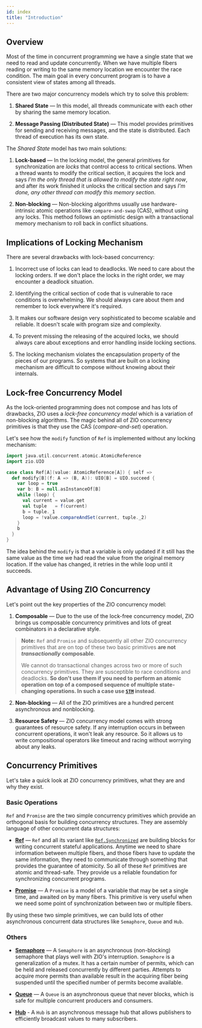 ```yaml
---
id: index
title: "Introduction"
---
```


## Overview

Most of the time in concurrent programming we have a single state that we need to read and update concurrently. When we have multiple fibers reading or writing to the same memory location we encounter the race condition. The main goal in every concurrent program is to have a consistent view of states among all threads.

There are two major concurrency models which try to solve this problem:

1. **Shared State** — In this model, all threads communicate with each other by sharing the same memory location.

2. **Message Passing (Distributed State)** — This model provides primitives for sending and receiving messages, and the state is distributed. Each thread of execution has its own state. 

The _Shared State_ model has two main solutions:

1. **Lock-based** — In the locking model, the general primitives for synchronization are _locks_ that control access to critical sections. When a thread wants to modify the critical section, it acquires the lock and says _I'm the only thread that is allowed to modify the state right now_, and after its work finished it unlocks the critical section and says _I'm done, any other thread can modify this memory section_.

2. **Non-blocking** — Non-blocking algorithms usually use hardware-intrinsic atomic operations like `compare-and-swap` (CAS), without using any locks. This method follows an optimistic design with a transactional memory mechanism to roll back in conflict situations.

## Implications of Locking Mechanism

There are several drawbacks with lock-based concurrency:

1. Incorrect use of locks can lead to deadlocks. We need to care about the locking orders. If we don't place the locks in the right order, we may encounter a deadlock situation.

2. Identifying the critical section of code that is vulnerable to race conditions is overwhelming. We should always care about them and remember to lock everywhere it's required.

3. It makes our software design very sophisticated to become scalable and reliable. It doesn't scale with program size and complexity.

4. To prevent missing the releasing of the acquired locks, we should always care about exceptions and error handling inside locking sections. 

5. The locking mechanism violates the encapsulation property of the pieces of our programs. So systems that are built on a locking mechanism are difficult to compose without knowing about their internals.

## Lock-free Concurrency Model

As the lock-oriented programming does not compose and has lots of drawbacks, ZIO uses a _lock-free concurrency model_ which is a variation of non-blocking algorithms. The magic behind all of ZIO concurrency primitives is that they use the CAS (_compare-and-set_) operation. 

Let's see how the `modify` function of `Ref` is implemented without any locking mechanism:

```scala mdoc:invisible
import java.util.concurrent.atomic.AtomicReference
import zio.UIO
```

```scala mdoc:silent
case class Ref[A](value: AtomicReference[A]) { self =>
  def modify[B](f: A => (B, A)): UIO[B] = UIO.succeed {
    var loop = true
    var b: B = null.asInstanceOf[B]
    while (loop) {
      val current = value.get
      val tuple   = f(current)
      b = tuple._1
      loop = !value.compareAndSet(current, tuple._2)
    }
    b
  }
}
```

The idea behind the `modify` is that a variable is only updated if it still has the same value as the time we had read the value from the original memory location. If the value has changed, it retries in the while loop until it succeeds. 

## Advantage of Using ZIO Concurrency

Let's point out the key properties of the ZIO concurrency model:

1. **Composable** — Due to the use of the lock-free concurrency model, ZIO brings us composable concurrency primitives and lots of great combinators in a declarative style.

> **Note:** `Ref` and `Promise` and subsequently all other ZIO concurrency primitives that are on top of these two basic primitives **are not _transactionally_ composable**.
>
> We cannot do transactional changes across two or more of such concurrency primitives. They are susceptible to race conditions and deadlocks. **So don't use them if you need to perform an atomic operation on top of a composed sequence of multiple state-changing operations. In such a case use [`STM`](../stm/index.md) instead**. 

2. **Non-blocking** — All of the ZIO primitives are a hundred percent asynchronous and nonblocking.

3. **Resource Safety** — ZIO concurrency model comes with strong guarantees of resource safety. If any interruption occurs in between concurrent operations, it won't leak any resource. So it allows us to write compositional operators like timeout and racing without worrying about any leaks.

## Concurrency Primitives

Let's take a quick look at ZIO concurrency primitives, what they are and why they exist.

### Basic Operations

`Ref` and `Promise` are the two simple concurrency primitives which provide an orthogonal basis for building concurrency structures. They are assembly language of other concurrent data structures:

- **[Ref](ref.md)** — `Ref` and all its variant like [`Ref.Synchronized`](refsynchronized.md) are building blocks for writing concurrent stateful applications. Anytime we need to share information between multiple fibers, and those fibers have to update the same information, they need to communicate through something that provides the guarantee of atomicity. So all of these `Ref` primitives are atomic and thread-safe. They provide us a reliable foundation for synchronizing concurrent programs.

- **[Promise](promise.md)** — A `Promise` is a model of a variable that may be set a single time, and awaited on by many fibers. This primitive is very useful when we need some point of synchronization between two or multiple fibers.

By using these two simple primitives, we can build lots of other asynchronous concurrent data structures like `Semaphore`, `Queue` and `Hub`.

### Others

- **[Semaphore](semaphore.md)** — A `Semaphore` is an asynchronous (non-blocking) semaphore that plays well with ZIO's interruption. `Semaphore` is a generalization of a mutex. It has a certain number of permits, which can be held and released concurrently by different parties. Attempts to acquire more permits than available result in the acquiring fiber being suspended until the specified number of permits become available.

- **[Queue](queue.md)** — A `Queue` is an asynchronous queue that never blocks, which is safe for multiple concurrent producers and consumers.

- **[Hub](hub.md)** - A `Hub` is an asynchronous message hub that allows publishers to efficiently broadcast values to many subscribers.
  